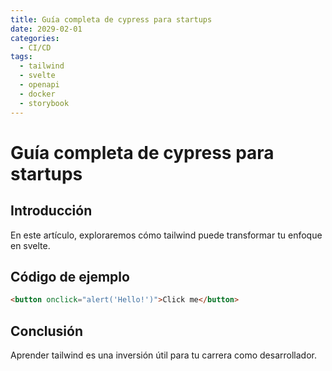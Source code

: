 ```yaml
---
title: Guía completa de cypress para startups
date: 2029-02-01
categories:
  - CI/CD
tags:
  - tailwind
  - svelte
  - openapi
  - docker
  - storybook
---
```


# Guía completa de cypress para startups

## Introducción

En este artículo, exploraremos cómo tailwind puede transformar tu enfoque en svelte.

## Código de ejemplo

```html
<button onclick="alert('Hello!')">Click me</button>
```

## Conclusión

Aprender tailwind es una inversión útil para tu carrera como desarrollador.